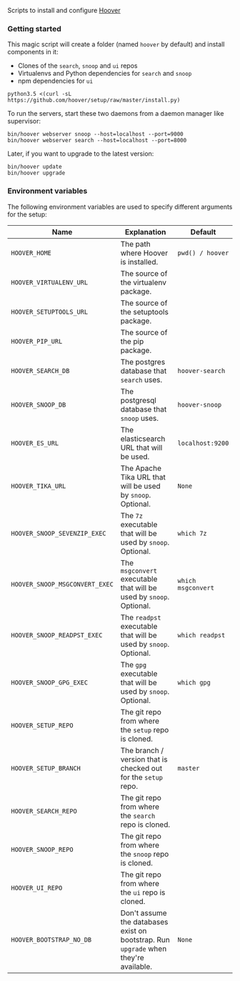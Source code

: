 Scripts to install and configure [Hoover](https://hoover.github.io)

### Getting started
This magic script will create a folder (named `hoover` by default) and install
components in it:

* Clones of the `search`, `snoop` and `ui` repos
* Virtualenvs and Python dependencies for `search` and `snoop`
* npm dependencies for `ui`

```shell
python3.5 <(curl -sL https://github.com/hoover/setup/raw/master/install.py)
```

To run the servers, start these two daemons from a daemon manager like
supervisor:

```shell
bin/hoover webserver snoop --host=localhost --port=9000
bin/hoover webserver search --host=localhost --port=8000
```

Later, if you want to upgrade to the latest version:

```shell
bin/hoover update
bin/hoover upgrade
```

### Environment variables

The following environment variables are used to specify different arguments for the setup:

| Name                           | Explanation                                                         | Default            |
|--------------------------------|---------------------------------------------------------------------|--------------------|
| `HOOVER_HOME`                  | The path where Hoover is installed.                                 | `pwd() / hoover`   |
| `HOOVER_VIRTUALENV_URL`        | The source of the virtualenv package.                               |                    |
| `HOOVER_SETUPTOOLS_URL`        | The source of the setuptools package.                               |                    |
| `HOOVER_PIP_URL`               | The source of the pip package.                                      |                    |
| `HOOVER_SEARCH_DB`             | The postgres database that `search` uses.                           | `hoover-search`    |
| `HOOVER_SNOOP_DB`              | The postgresql database that `snoop` uses.                          | `hoover-snoop`     |
| `HOOVER_ES_URL`                | The elasticsearch URL that will be used.                            | `localhost:9200`   |
| `HOOVER_TIKA_URL`              | The Apache Tika URL that will be used by `snoop`. Optional.         | `None`             |
| `HOOVER_SNOOP_SEVENZIP_EXEC`   | The `7z` executable that will be used by `snoop`. Optional.         | `which 7z`         |
| `HOOVER_SNOOP_MSGCONVERT_EXEC` | The `msgconvert` executable that will be used by `snoop`. Optional. | `which msgconvert` |
| `HOOVER_SNOOP_READPST_EXEC`    | The `readpst` executable that will be used by `snoop`. Optional.    | `which readpst`    |
| `HOOVER_SNOOP_GPG_EXEC`        | The `gpg` executable that will be used by `snoop`. Optional.        | `which gpg`        |
| `HOOVER_SETUP_REPO`            | The git repo from where the `setup` repo is cloned.                 |                    |
| `HOOVER_SETUP_BRANCH`          | The branch / version that is checked out for the `setup` repo.      | `master`           |
| `HOOVER_SEARCH_REPO`           | The git repo from where the `search` repo is cloned.                |                    |
| `HOOVER_SNOOP_REPO`            | The git repo from where the `snoop` repo is cloned.                 |                    |
| `HOOVER_UI_REPO`               | The git repo from where the `ui` repo is cloned.                    |                    |
| `HOOVER_BOOTSTRAP_NO_DB`       | Don't assume the databases exist on bootstrap. Run `upgrade` when they're available. | `None`             |

